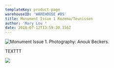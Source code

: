 ```yaml
---
templateKey: product-page
warehouseID: 'WAREHOUSE #85'
title: Monument Issue 1 Rozema/Teunissen
author: 'Mary Lou '
date: 2018-07-12T13:59:20.156Z
---
```

![Monument Issue 1. Photography: Anouk Beckers. ](/img/02_monument-01_photo_anouk-beckers.jpg "Monument Issue 1. Photography: Anouk Beckers. ")





TEXTTT 



![](/img/01_monument-01_photo_anouk-beckers.jpg)

![]()